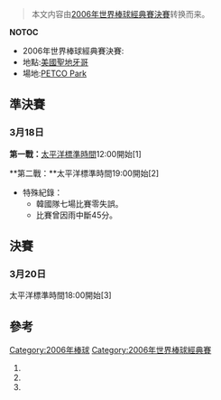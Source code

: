 > 本文内容由[2006年世界棒球經典賽決賽](https://zh.wikipedia.org/wiki/2006年世界棒球經典賽決賽)转换而来。


__NOTOC__

  - 2006年世界棒球經典賽決賽:
  - 地點:[美國](https://zh.wikipedia.org/wiki/美國 "wikilink")[聖地牙哥](../Page/聖地牙哥_\(加利福尼亞州\).md "wikilink")
  - 場地:[PETCO Park](https://zh.wikipedia.org/wiki/沛可公園球場 "wikilink")

## 準決賽

### 3月18日

**第一戰：**[太平洋標準時間](https://zh.wikipedia.org/wiki/时区#UTC-8 "wikilink")12:00開始\[1\]

**第二戰：**太平洋標準時間19:00開始\[2\]

  - 特殊紀錄：
      - 韓國隊七場比賽零失誤。
      - 比賽曾因雨中斷45分。

## 決賽

### 3月20日

太平洋標準時間18:00開始\[3\]

## 參考

[Category:2006年棒球](https://zh.wikipedia.org/wiki/Category:2006年棒球 "wikilink") [Category:2006年世界棒球經典賽](https://zh.wikipedia.org/wiki/Category:2006年世界棒球經典賽 "wikilink")

1.
2.
3.